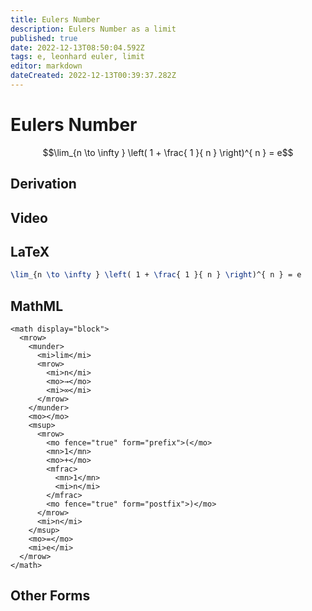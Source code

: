 ```yaml
---
title: Eulers Number
description: Eulers Number as a limit
published: true
date: 2022-12-13T08:50:04.592Z
tags: e, leonhard euler, limit
editor: markdown
dateCreated: 2022-12-13T00:39:37.282Z
---
```


# Eulers Number
$$\lim_{n \to \infty } \left( 1 + \frac{ 1 }{ n } \right)^{ n } = e$$

## Derivation

## Video

## LaTeX
```tex
\lim_{n \to \infty } \left( 1 + \frac{ 1 }{ n } \right)^{ n } = e
```
## MathML
```mathml
<math display="block">
  <mrow>
    <munder>
      <mi>lim</mi>
      <mrow>
        <mi>n</mi>
        <mo>→</mo>
        <mi>∞</mi>
      </mrow>
    </munder>
    <mo>⁡</mo>
    <msup>
      <mrow>
        <mo fence="true" form="prefix">(</mo>
        <mn>1</mn>
        <mo>+</mo>
        <mfrac>
          <mn>1</mn>
          <mi>n</mi>
        </mfrac>
        <mo fence="true" form="postfix">)</mo>
      </mrow>
      <mi>n</mi>
    </msup>
    <mo>=</mo>
    <mi>e</mi>
  </mrow>
</math>
```
## Other Forms